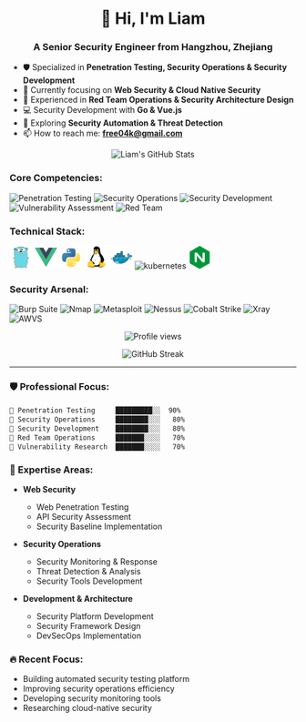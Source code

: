 <!-- 标题部分 -->

<h1 align="center">👋 Hi, I'm Liam</h1>
<h3 align="center">A Senior Security Engineer from Hangzhou, Zhejiang</h3>

<!-- 个人简介 -->

- 🛡️ Specialized in **Penetration Testing, Security Operations & Security Development**
- 🔭 Currently focusing on **Web Security & Cloud Native Security**
- 🚀 Experienced in **Red Team Operations & Security Architecture Design**
- 💻 Security Development with **Go & Vue.js**
- 🌱 Exploring **Security Automation & Threat Detection**
- 📫 How to reach me: **free04k@gmail.com**

<!-- GitHub 统计信息 -->

<p align="center">
  <img src="https://github-readme-stats.vercel.app/api?username=Liam&show_icons=true&theme=dark" alt="Liam's GitHub Stats"/>
</p>


<!-- 核心技能 -->

<h3 align="left">Core Competencies:</h3>
<p align="left">
  <!-- 安全技能 -->
  <img src="https://img.shields.io/badge/-Penetration%20Testing-red?style=flat&logo=hackaday" alt="Penetration Testing"/>
  <img src="https://img.shields.io/badge/-Security%20Operations-blue?style=flat&logo=security" alt="Security Operations"/>
  <img src="https://img.shields.io/badge/-Security%20Development-green?style=flat&logo=dev.to" alt="Security Development"/>
  <img src="https://img.shields.io/badge/-Vulnerability%20Assessment-orange?style=flat&logo=v" alt="Vulnerability Assessment"/>
  <img src="https://img.shields.io/badge/-Red%20Team-darkred?style=flat&logo=target" alt="Red Team"/>
</p>


<h3 align="left">Technical Stack:</h3>
<p align="left">
  <!-- 开发语言 -->
  <img src="https://raw.githubusercontent.com/devicons/devicon/master/icons/go/go-original.svg" alt="go" width="40" height="40"/>
  <img src="https://raw.githubusercontent.com/devicons/devicon/master/icons/vuejs/vuejs-original.svg" alt="vue" width="40" height="40"/>
  <img src="https://raw.githubusercontent.com/devicons/devicon/master/icons/python/python-original.svg" alt="python" width="40" height="40"/>
  <img src="https://raw.githubusercontent.com/devicons/devicon/master/icons/linux/linux-original.svg" alt="linux" width="40" height="40"/>
  <!-- 工具 -->
  <img src="https://raw.githubusercontent.com/devicons/devicon/master/icons/docker/docker-original.svg" alt="docker" width="40" height="40"/>
  <img src="https://www.vectorlogo.zone/logos/kubernetes/kubernetes-icon.svg" alt="kubernetes" width="40" height="40"/>
  <img src="https://raw.githubusercontent.com/devicons/devicon/master/icons/nginx/nginx-original.svg" alt="nginx" width="40" height="40"/>
</p>


<!-- 安全工具 -->

<h3 align="left">Security Arsenal:</h3>
<p align="left">
  <img src="https://img.shields.io/badge/-Burp%20Suite-FF6633?style=flat" alt="Burp Suite"/>
  <img src="https://img.shields.io/badge/-Nmap-557C94?style=flat" alt="Nmap"/>
  <img src="https://img.shields.io/badge/-Metasploit-FF0000?style=flat" alt="Metasploit"/>
  <img src="https://img.shields.io/badge/-Nessus-00B373?style=flat" alt="Nessus"/>
  <img src="https://img.shields.io/badge/-Cobalt%20Strike-1E90FF?style=flat" alt="Cobalt Strike"/>
  <img src="https://img.shields.io/badge/-Xray-purple?style=flat" alt="Xray"/>
  <img src="https://img.shields.io/badge/-AWVS-orange?style=flat" alt="AWVS"/>
</p>


<!-- 访问计数器 -->

<p align="center">
  <img src="https://komarev.com/ghpvs/?username=Liam&label=Profile%20views&color=0e75b6&style=flat" alt="Profile views"/>
</p>


<!-- 贡献图表 -->

<p align="center">
  <img src="https://github-readme-streak-stats.herokuapp.com/?user=Liam&theme=dark" alt="GitHub Streak"/>
</p>


---

### 🛡️ Professional Focus:

```text
🔸 Penetration Testing     █████████░░  90%
🔸 Security Operations     ████████░░░   80%
🔸 Security Development    ████████░░░   80%
🔸 Red Team Operations     ███████░░░░   70%
🔸 Vulnerability Research  ███████░░░░   70%
```

### 🎯 Expertise Areas:

- **Web Security**
  - Web Penetration Testing
  - API Security Assessment
  - Security Baseline Implementation

- **Security Operations**
  - Security Monitoring & Response
  - Threat Detection & Analysis
  - Security Tools Development

- **Development & Architecture**
  - Security Platform Development
  - Security Framework Design
  - DevSecOps Implementation

### 🔥 Recent Focus:

- Building automated security testing platform
- Improving security operations efficiency
- Developing security monitoring tools
- Researching cloud-native security
